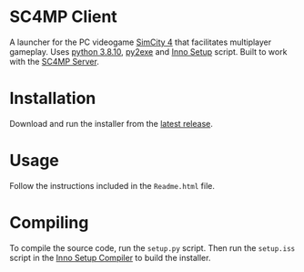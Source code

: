 # SC4MP Client
A launcher for the PC videogame [SimCity 4](https://en.wikipedia.org/wiki/SimCity_4) that facilitates multiplayer gameplay. Uses [python 3.8.10](https://www.python.org/downloads/release/python-3810/), [py2exe](https://www.py2exe.org/) and [Inno Setup](https://jrsoftware.org/isinfo.php) script. Built to work with the [SC4MP Server](https://github.com/kegsmr/sc4mp-server).

# Installation
Download and run the installer from the [latest release](https://github.com/kegsmr/sc4mp-client/releases/latest).

# Usage
Follow the instructions included in the `Readme.html` file.

# Compiling
To compile the source code, run the `setup.py` script. Then run the `setup.iss` script in the [Inno Setup Compiler](https://jrsoftware.org/isdl.php) to build the installer.
